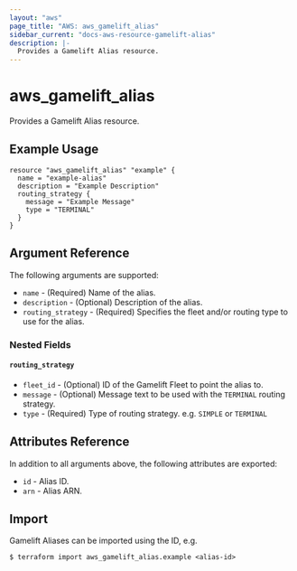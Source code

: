 ```yaml
---
layout: "aws"
page_title: "AWS: aws_gamelift_alias"
sidebar_current: "docs-aws-resource-gamelift-alias"
description: |-
  Provides a Gamelift Alias resource.
---
```


# aws_gamelift_alias

Provides a Gamelift Alias resource.

## Example Usage

```hcl
resource "aws_gamelift_alias" "example" {
  name = "example-alias"
  description = "Example Description"
  routing_strategy {
    message = "Example Message"
    type = "TERMINAL"
  }
}
```

## Argument Reference

The following arguments are supported:

* `name` - (Required) Name of the alias.
* `description` - (Optional) Description of the alias.
* `routing_strategy` - (Required) Specifies the fleet and/or routing type to use for the alias.

### Nested Fields

#### `routing_strategy`

* `fleet_id` - (Optional) ID of the Gamelift Fleet to point the alias to.
* `message` - (Optional) Message text to be used with the `TERMINAL` routing strategy.
* `type` - (Required) Type of routing strategy. e.g. `SIMPLE` or `TERMINAL`

## Attributes Reference

In addition to all arguments above, the following attributes are exported:

* `id` - Alias ID.
* `arn` - Alias ARN.

## Import

Gamelift Aliases can be imported using the ID, e.g.

```
$ terraform import aws_gamelift_alias.example <alias-id>
```
